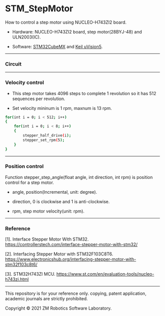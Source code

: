 # STM_StepMotor
How to control a step motor using NUCLEO-H743ZI2 board.

- Hardware:  NUCLEO-H743ZI2 board, step motor(28BYJ-48) and ULN2003(IC).

- Software: [STM32CubeMX](https://www.st.com/en/development-tools/stm32cubemx.html) and [Keil uVision5](https://www2.keil.com/mdk5/uvision/).

------

### Circuit

------

### Velocity control

- This step motor takes 4096 steps to complete 1 revolution so it has 512 sequences per revolution.

- Set velocity mininum is 1 rpm, maxnum is 13 rpm.

``` bash
for(int i = 0; i < 512; i++)
{
	for(int i = 0; i < 8; i++)
	{
		stepper_half_drive(i);
		stepper_set_rpm(5);
	}
}
```

------

### Position control

Function stepper_step_angle(float angle, int direction, int rpm) is position control for a step motor.

- angle, position(Incremental, unit: degree).

- direction, 0 is clockwise and 1 is anti-clockwise.

- rpm, step motor velocity(unit: rpm).

------

### Reference

[1]. Interface Stepper Motor With STM32. https://controllerstech.com/interface-stepper-motor-with-stm32/

[2]. Interfacing Stepper Motor with STM32F103C8T6. https://www.electronicshub.org/interfacing-stepper-motor-with-stm32f103c8t6/

[3]. STM32H743ZI MCU. https://www.st.com/en/evaluation-tools/nucleo-h743zi.html

------

This repository is for your reference only. copying, patent application, academic journals are strictly prohibited.

Copyright © 2021 ZM Robotics Software Laboratory.
